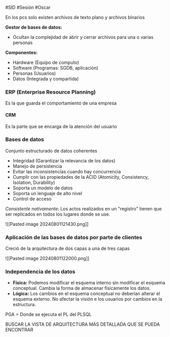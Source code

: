 #SID #Sesión #Oscar 

En los pcs solo existen archivos de texto plano y archivos binarios

**Gestor de bases de datos:**
- Ocultan la complejidad de abrir y cerrar archivos para una o varias personas

**Componentes:**
- Hardware (Equipo de computo)
- Software (Programas: SGDB, aplicación)
- Personas (Usuarios)
- Datos (Integrada y compartida)

### ERP (Enterprise Resource Planning)
Es la que guarda el comportamiento de una empresa

#### CRM
Es la parte que se encarga de la atención del usuario

### Bases de datos
Conjunto estructurado de datos coherentes
- Integridad (Garantizar la relevancia de los datos)
- Manejo de persistencia
- Evitar las inconsistencias cuando hay concurrencia
- Cumplir con las propiedades de la ACID (Atomicity, Consistency, Isolation, Durability)
- Soporta un modelo de datos
- Soporta un lenguaje de alto nivel
- Control de acceso

*Consistente nativamente:* Los actos realizados en un "registro" tienen que ser replicados en todos los lugares donde se use.

![[Pasted image 20240801121430.png]]

### Aplicación de las bases de datos por parte de clientes

Creció de la arquitectura de dos capas a una de tres capas

![[Pasted image 20240801122000.png]]

### Independencia de los datos

- **Física:** Podemos modificar el esquema interno sin modificar el esquema conceptual. Cambia la forma de almacenar físicamente los datos.
- **Lógica:** Los cambios en el esquema conceptual no deberían alterar el esquema externo. No afectar la visión e los usuarios por cambios en la estructura.

PGA = Donde se ejecuta el PL del PLSQL

BUSCAR LA VISTA DE ARQUITECTURA MÁS DETALLADA QUE SE PUEDA ENCONTRAR